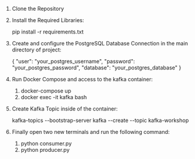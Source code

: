 1. Clone the Repository

2. Install the Required Libraries:

    pip install -r requirements.txt

3. Create and configure the PostgreSQL Database Connection in the main directory of project:

    {
    "user": "your_postgres_username",
    "password": "your_postgres_password",
    "database": "your_postgres_database"
    }

4. Run Docker Compose and access to the kafka container:

    1. docker-compose up
    2. docker exec -it kafka bash 

5. Create Kafka Topic inside of the container:

    kafka-topics --bootstrap-server kafka --create --topic kafka-workshop

6. Finally open two new terminals and run the following command:

    1. python consumer.py
    2. python producer.py
